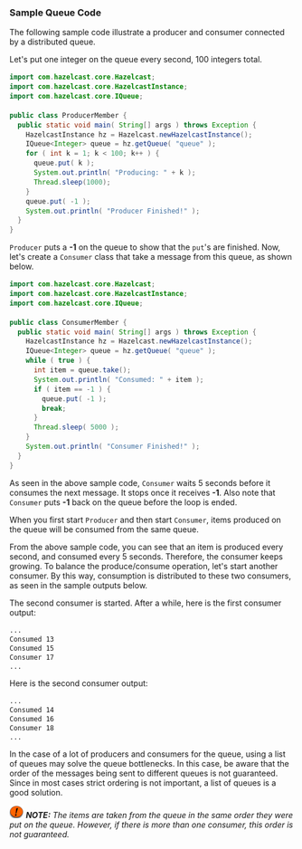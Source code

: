 
### Sample Queue Code

The following sample code illustrate a producer and consumer connected by a distributed queue.

Let's put one integer on the queue every second, 100 integers total.

```java
import com.hazelcast.core.Hazelcast;
import com.hazelcast.core.HazelcastInstance;
import com.hazelcast.core.IQueue;

public class ProducerMember {
  public static void main( String[] args ) throws Exception {
    HazelcastInstance hz = Hazelcast.newHazelcastInstance();
    IQueue<Integer> queue = hz.getQueue( "queue" );
    for ( int k = 1; k < 100; k++ ) {
      queue.put( k );
      System.out.println( "Producing: " + k );
      Thread.sleep(1000);
    }
    queue.put( -1 );
    System.out.println( "Producer Finished!" );
  }
}
``` 

`Producer` puts a **-1** on the queue to show that the `put`'s are finished. Now, let's create a `Consumer` class that take a message from this queue, as shown below.


```java
import com.hazelcast.core.Hazelcast;
import com.hazelcast.core.HazelcastInstance;
import com.hazelcast.core.IQueue;

public class ConsumerMember {
  public static void main( String[] args ) throws Exception {
    HazelcastInstance hz = Hazelcast.newHazelcastInstance();
    IQueue<Integer> queue = hz.getQueue( "queue" );
    while ( true ) {
      int item = queue.take();
      System.out.println( "Consumed: " + item );
      if ( item == -1 ) {
        queue.put( -1 );
        break;
      }
      Thread.sleep( 5000 );
    }
    System.out.println( "Consumer Finished!" );
  }
}
```

As seen in the above sample code, `Consumer` waits 5 seconds before it consumes the next message. It stops once it receives **-1**. Also note that `Consumer` puts **-1** back on the queue before the loop is ended. 

When you first start `Producer` and then start `Consumer`, items produced on the queue will be consumed from the same queue.

From the above sample code, you can see that an item is produced every second, and consumed every 5 seconds. Therefore, the consumer keeps growing. To balance the produce/consume operation, let's start another consumer. By this way, consumption is distributed to these two consumers, as seen in the sample outputs below. 

The second consumer is started. After a while, here is the first consumer output:

```plain
...
Consumed 13 
Consumed 15
Consumer 17
...
```

Here is the second consumer output:

```plain
...
Consumed 14 
Consumed 16
Consumer 18
...
```

In the case of a lot of producers and consumers for the queue, using a list of queues may solve the queue bottlenecks. In this case, be aware that the order of the messages being sent to different queues is not guaranteed. Since in most cases strict ordering is not important, a list of queues is a good solution.

![image](images/NoteSmall.jpg) ***NOTE:*** *The items are taken from the queue in the same order they were put on the queue. However, if there is more than one consumer, this order is not guaranteed.*
